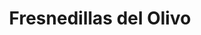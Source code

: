 ---
title: Fresnedillas del Olivo
url: /fresnedillas-del-olivo/
latitude: 40.484
longitude: -4.173
---
